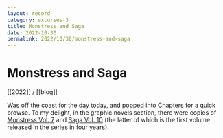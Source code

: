 ```yaml
---
layout: record
category: excurses-3
title: Monstress and Saga
date: 2022-10-30
permalink: 2022/10/30/monstress-and-saga
---
```


# Monstress and Saga

[[2022]] / [[blog]]

Was off the coast for the day today, and popped into Chapters for a quick browse. To my delight, in the graphic novels section, there were copies of [Monstress Vol. 7](https://imagecomics.com/comics/releases/monstress-vol-7) and [Saga Vol. 10](https://imagecomics.com/comics/releases/saga-vol-10) (the latter of which is the first volume released in the series in four years).
